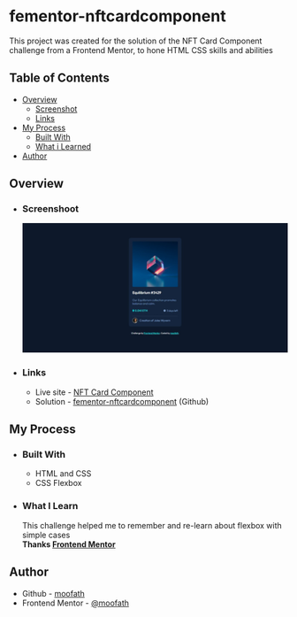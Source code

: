 # fementor-nftcardcomponent
This project was created for the solution of the NFT Card Component challenge from a Frontend Mentor, to hone HTML CSS skills and abilities

<h2>Table of Contents</h2>
<ul>
  <li>
    <a href="#content">Overview</a> 
    <ul>
      <a href="#screenshot"><li>Screenshot</li></a>
      <a href="#links"><li>Links</li></a>
    </ul>
  </li>
  <li>
    <a href="#process">My Process</a> 
    <ul>
      <a href="#built"><li>Built With</li></a>
      <a href="#learn"><li>What i Learned</li></a>
    </ul>
  </li>
  <li>
    <a href="#author">Author</a>
  </li>
</ul>

<section id="content">
  <h2>Overview</h2>
  <ul>
    <li>
      <h3 id="screenshot">Screenshoot</h3>
      <img src="screenshot/screenshot.jpeg" />
    </li>
    <li>
      <h3 id="links">Links</h3>
      <ul>
        <li>Live site - <a href="https://fementor-nftcardcomponent.vercel.app/">NFT Card Component</a></li>
        <li>Solution - <a href="https://github.com/moofath/fementor-nftcardcomponent">fementor-nftcardcomponent</a> (Github)</li>
      </ul>
    </li>
  </ul>
</section>

<section id="process">
  <h2>My Process</h2>
  <ul>
     <li>
      <h3 id="built">Built With</h3>
      <ul>
        <li>HTML and CSS</li>
        <li>CSS Flexbox</li>
      </ul>
    </li>
    <li>
      <h3 id="learn">What I Learn</h3>
      <p>This challenge helped me to remember and re-learn about flexbox with simple cases <br>
        <b>Thanks <a href="https://www.frontendmentor.io">Frontend Mentor</a></b></p>
    </li>
  </ul>
</section>

<section id="author">
  <h2>Author</h2>
  <ul>
    <li>Github - <a href="https://github.com/moofath">moofath</a></li>
    <li>Frontend Mentor - <a href="https://www.frontendmentor.io/profile/moofath">@moofath</a></li>
  </ul>
</section>

